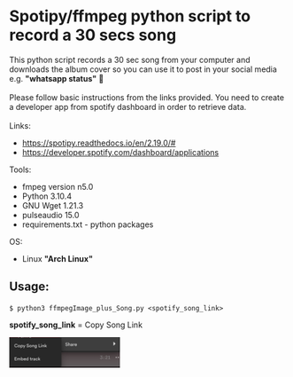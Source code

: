 # Spotipy/ffmpeg python script to record a 30 secs song


This python script records a 30 sec song from your computer and downloads the album cover so you can use it to post in your social media e.g. **"whatsapp status"** 📲    
<br/>
Please follow basic instructions from the links provided.
You need to create a developer app from spotify dashboard in order to retrieve data.  
<br/>
Links:
- https://spotipy.readthedocs.io/en/2.19.0/#
- https://developer.spotify.com/dashboard/applications

Tools:
- fmpeg version n5.0
- Python 3.10.4
- GNU Wget 1.21.3
- pulseaudio 15.0
- requirements.txt - python packages

OS:
- Linux **"Arch Linux"**

## Usage:
```code
$ python3 ffmpegImage_plus_Song.py <spotify_song_link>
```

**spotify_song_link** = Copy Song Link

<img src="images/song_link.png" width="200">


